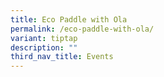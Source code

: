 ```yaml
---
title: Eco Paddle with Ola
permalink: /eco-paddle-with-ola/
variant: tiptap
description: ""
third_nav_title: Events
---
```

